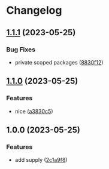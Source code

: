# Changelog

## [1.1.1](https://github.com/ssistoza/release-please-monorepo-poc/compare/math-demo-v1.1.0...math-demo-v1.1.1) (2023-05-25)


### Bug Fixes

* private scoped packages ([8830f12](https://github.com/ssistoza/release-please-monorepo-poc/commit/8830f12e60c221555bb1c2882ed9a261810cd82a))

## [1.1.0](https://github.com/ssistoza/release-please-monorepo-poc/compare/math-demo-v1.0.0...math-demo-v1.1.0) (2023-05-25)


### Features

* nice ([a3830c5](https://github.com/ssistoza/release-please-monorepo-poc/commit/a3830c530a49b89a8de064640fe66ea64a69330f))

## 1.0.0 (2023-05-25)


### Features

* add supply ([2c1a9f8](https://github.com/ssistoza/release-please-monorepo-poc/commit/2c1a9f85c0dd14df8ddc38316cc3023135c9578d))
